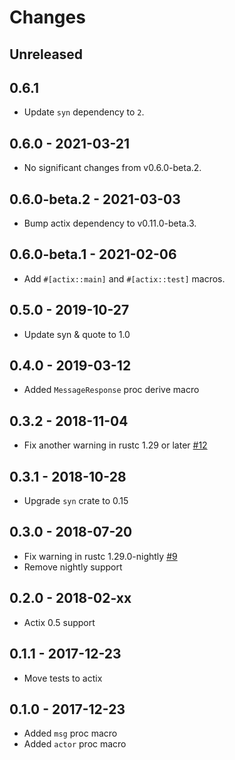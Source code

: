 # Changes

## Unreleased

## 0.6.1

- Update `syn` dependency to `2`.

## 0.6.0 - 2021-03-21

- No significant changes from v0.6.0-beta.2.

## 0.6.0-beta.2 - 2021-03-03

- Bump actix dependency to v0.11.0-beta.3.

## 0.6.0-beta.1 - 2021-02-06

- Add `#[actix::main]` and `#[actix::test]` macros.

## 0.5.0 - 2019-10-27

- Update syn & quote to 1.0

## 0.4.0 - 2019-03-12

- Added `MessageResponse` proc derive macro

## 0.3.2 - 2018-11-04

- Fix another warning in rustc 1.29 or later [#12]

[#12]: https://github.com/actix/actix-derive/pull/12

## 0.3.1 - 2018-10-28

- Upgrade `syn` crate to 0.15

## 0.3.0 - 2018-07-20

- Fix warning in rustc 1.29.0-nightly [#9]
- Remove nightly support

[#9]: https://github.com/actix/actix-derive/pull/9

## 0.2.0 - 2018-02-xx

- Actix 0.5 support

## 0.1.1 - 2017-12-23

- Move tests to actix

## 0.1.0 - 2017-12-23

- Added `msg` proc macro
- Added `actor` proc macro
